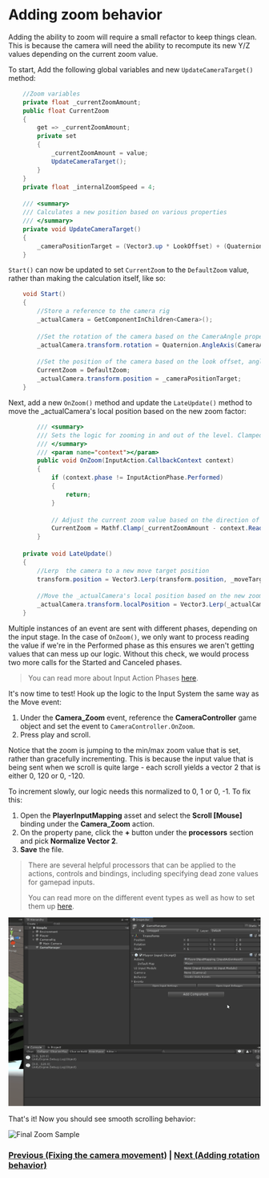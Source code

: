# Adding zoom behavior

Adding the ability to zoom will require a small refactor to keep things clean. This is because the camera will need the ability to recompute its new Y/Z values depending on the current zoom value. 

To start, Add the following global variables and new `UpdateCameraTarget()` method:

```csharp
    //Zoom variables
    private float _currentZoomAmount;
    public float CurrentZoom
    {
        get => _currentZoomAmount;
        private set
        {
            _currentZoomAmount = value;
            UpdateCameraTarget();
        }
    }
    private float _internalZoomSpeed = 4;

    /// <summary>
    /// Calculates a new position based on various properties
    /// </summary>
    private void UpdateCameraTarget()
    {
        _cameraPositionTarget = (Vector3.up * LookOffset) + (Quaternion.AngleAxis(CameraAngle, Vector3.right) * Vector3.back) * _currentZoomAmount;
    }

```

`Start()` can now be updated to set `CurrentZoom` to the `DefaultZoom` value, rather than making the calculation itself, like so:

```csharp
    void Start()
    {
        //Store a reference to the camera rig
        _actualCamera = GetComponentInChildren<Camera>();

        //Set the rotation of the camera based on the CameraAngle property
        _actualCamera.transform.rotation = Quaternion.AngleAxis(CameraAngle, Vector3.right);

        //Set the position of the camera based on the look offset, angle and default zoom properties. This will make sure we're focusing on the right focal point.
        CurrentZoom = DefaultZoom;
        _actualCamera.transform.position = _cameraPositionTarget;
    }
```

Next, add a new `OnZoom()` method and update the `LateUpdate()` method to move the _actualCamera's local position based on the new zoom factor:

```csharp
        /// <summary>
        /// Sets the logic for zooming in and out of the level. Clamped to a min and max value.
        /// </summary>
        /// <param name="context"></param>
        public void OnZoom(InputAction.CallbackContext context)
        {
            if (context.phase != InputActionPhase.Performed)
            {
                return;
            }

            // Adjust the current zoom value based on the direction of the scroll - this is clamped to our zoom min/max. 
            CurrentZoom = Mathf.Clamp(_currentZoomAmount - context.ReadValue<Vector2>().y, ZoomMax, ZoomMin);
        }

    private void LateUpdate()
    {
        //Lerp  the camera to a new move target position
        transform.position = Vector3.Lerp(transform.position, _moveTarget, Time.deltaTime * InternalMoveSpeed);

        //Move the _actualCamera's local position based on the new zoom factor
        _actualCamera.transform.localPosition = Vector3.Lerp(_actualCamera.transform.localPosition, _cameraPositionTarget, Time.deltaTime * _internalZoomSpeed);
    }        
```

Multiple instances of an event are sent with different phases, depending on the input stage. In the case of `OnZoom()`, we only want to process reading the value if we're in the Performed phase as this ensures we aren't getting values that can mess up our logic. Without this check, we would process two more calls for the Started and Canceled phases.

> You can read more about Input Action Phases [here](https://docs.unity3d.com/Packages/com.unity.inputsystem@1.0/api/UnityEngine.InputSystem.InputActionPhase.html).

It's now time to test! Hook up the logic to the Input System the same way as the Move event:

1.	Under the **Camera_Zoom** event, reference the **CameraController** game object and set the event to `CameraController.OnZoom`.
2.	Press play and scroll.

Notice that the zoom is jumping to the min/max zoom value that is set, rather than gracefully incrementing. This is because the input value that is being sent when we scroll is quite large - each scroll yields a vector 2 that is either 0, 120 or 0, -120.

To increment slowly, our logic needs this normalized to 0, 1 or 0, -1. To fix this:

1.	Open the **PlayerInputMapping** asset and select the **Scroll [Mouse]** binding under the **Camera_Zoom** action. 
2.	On the property pane, click the **+** button under the **processors** section and pick **Normalize Vector 2**.
3.	**Save** the file.

> There are several helpful processors that can be applied to the actions, controls and bindings, including specifying dead zone values for gamepad inputs. 
> 
> You can read more on the different event types as well as how to set them up [here](https://docs.unity3d.com/Packages/com.unity.inputsystem@1.0/manual/Processors.html).

![Setting a Processor](..\images\pt-6-1-Processors.gif)

That's it! Now you should see smooth scrolling behavior:

![Final Zoom Sample](..\images\pt-6-2-zoom-sample.gif)

### [Previous (Fixing the camera movement)](.\pt-5-fixing-the-camera-movement.md) | [Next (Adding rotation behavior)](.\pt-7-adding-rotation-behavior.md)
